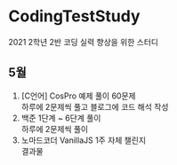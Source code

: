 # CodingTestStudy
2021 2학년 2반 코딩 실력 향상을 위한 스터디
  
## 5월
1. [C언어] CosPro 예제 풀이 60문제  
  하루에 2문제씩 풀고 블로그에 코드 해석 작성
2. 백준 1단계 ~ 6단계 풀이  
  하루에 2문제씩 풀이 
3. 노마드코더 VanillaJS 1주 자체 챌린지  
  결과물
